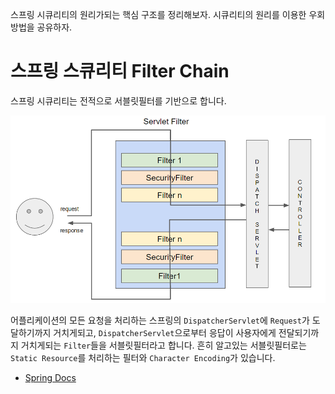 스프링 시큐리티의 원리가되는 핵심 구조를 정리해보자. 시큐리티의 원리를 이용한 우회 방법을 공유하자.

스프링 스큐리티 Filter Chain
============================

스프링 시큐리티는 전적으로 서블릿필터를 기반으로 합니다.

![SERVLET](/images/2017/2017-02-21-SPRING-SECURITY-FILTER/sevlet.png)

어플리케이션의 모든 요청을 처리하는 스프링의 `DispatcherServlet`에 `Request`가 도달하기까지 거치게되고, `DispatcherServlet`으로부터 응답이 사용자에게 전달되기까지 거치게되는 `Filter`들을 서블릿필터라고 합니다. 흔히 알고있는 서블릿필터로는 `Static Resource`를 처리하는 필터와 `Character Encoding`가 있습니다.

-	[Spring Docs](http://docs.spring.io/spring-security/site/docs/4.2.2.BUILD-SNAPSHOT/reference/htmlsingle/#security-filter-chain)
